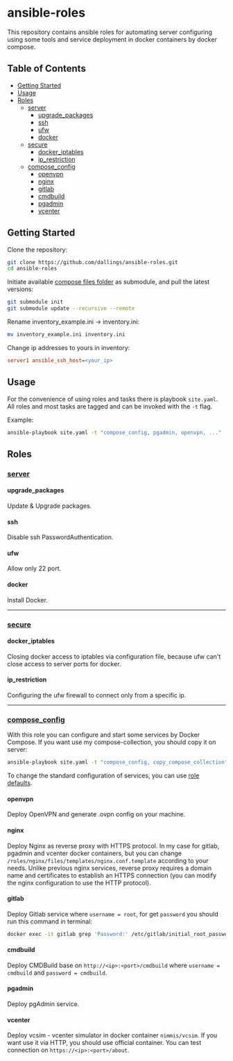 # ansible-roles

This repository contains ansible roles for automating server configuring using some tools and service deployment in docker containers by docker compose.

## Table of Contents

- [Getting Started](#getting-started)
- [Usage](#usage)
- [Roles](#roles)
	- [server](#server)
		- [upgrade\_packages](#upgrade_packages)
		- [ssh](#ssh)
		- [ufw](#ufw)
		- [docker](#docker)
	- [secure](#secure)
		- [docker\_iptables](#docker_iptables)
		- [ip\_restriction](#ip_restriction)
	- [compose\_config](#compose_config)
		- [openvpn](#openvpn)
		- [nginx](#nginx)
		- [gitlab](#gitlab)
		- [cmdbuild](#cmdbuild)
		- [pgadmin](#pgadmin)
		- [vcenter](#vcenter)

## Getting Started

Clone the repository:

```bash
git clone https://github.com/dallings/ansible-roles.git
cd ansible-roles
```

Initiate available [compose files folder](roles/compose_config/files/compose-collection/) as submodule, and pull the latest versions:

```bash
git submodule init
git submodule update --recursive --remote
```

Rename inventory_example.ini -> inventory.ini:

```bash
mv inventory_example.ini inventory.ini
```

Change ip addresses to yours in inventory:

```ini
server1 ansible_ssh_host=<your_ip>
```

## Usage

For the convenience of using roles and tasks there is playbook `site.yaml`. All roles and most tasks are tagged and can be invoked with the `-t` flag.

Example:

```bash
ansible-playbook site.yaml -t "compose_config, pgadmin, openvpn, ..."
```

## Roles

### [server](roles/server)

#### upgrade_packages

Update & Upgrade packages.

#### ssh

Disable ssh PasswordAuthentication.

#### ufw

Allow only 22 port.

#### docker

Install Docker.

---

### [secure](roles/secure)

#### docker_iptables

Сlosing docker access to iptables via configuration file, because ufw can't close access to server ports for docker.

#### ip_restriction

Configuring the ufw firewall to connect only from a specific ip.

---

### [compose_config](roles/compose_config)

With this role you can configure and start some services by Docker Compose. If you want use my compose-collection, you should copy it on server:

```bash
ansible-playbook site.yaml -t "compose_config, copy_compose_collection"
```

To change the standard configuration of services, you can use [role defaults](roles/compose_config/defaults/main.yaml).

#### openvpn

Deploy OpenVPN and generate .ovpn config on your machine.

#### nginx

Deploy Nginx as reverse proxy with HTTPS protocol. In my case for gitlab, pgadmin and vcenter docker containers, but you can change `/roles/nginx/files/templates/nginx.conf.template` according to your needs. Unlike previous nginx services, reverse proxy requires a domain name and certificates to establish an HTTPS connection (you can modify the nginx configuration to use the HTTP protocol).

#### gitlab

Deploy Gitlab service where `username = root`, for get `password` you should run this command in terminal:

```bash
docker exec -it gitlab grep 'Password:' /etc/gitlab/initial_root_password
```

#### cmdbuild

Deploy CMDBuild base on `http://<ip>:<port>/cmdbuild` where `username = cmdbuild` and `password = cmdbuild`.

#### pgadmin

Deploy pgAdmin service.

#### vcenter

Deploy vcsim - vcenter simulator in docker container `nimmis/vcsim`. If you want use it via HTTP, you should use official container. You can test connection on `https://<ip>:<port>/about`.